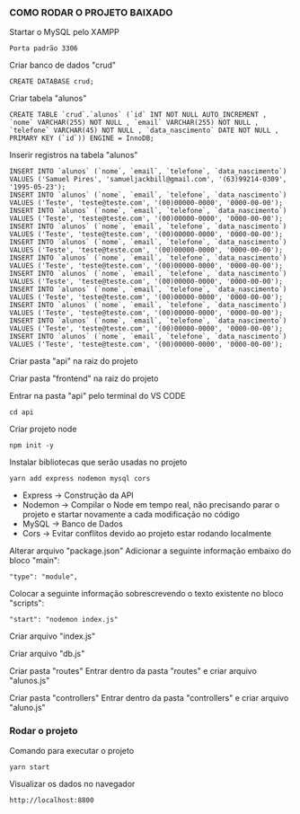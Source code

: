 ### COMO RODAR O PROJETO BAIXADO


Startar o MySQL pelo XAMPP
```
Porta padrão 3306
```


Criar banco de dados "crud"
```
CREATE DATABASE crud;
```


Criar tabela "alunos"
```
CREATE TABLE `crud`.`alunos` (`id` INT NOT NULL AUTO_INCREMENT , `nome` VARCHAR(255) NOT NULL , `email` VARCHAR(255) NOT NULL , `telefone` VARCHAR(45) NOT NULL , `data_nascimento` DATE NOT NULL , PRIMARY KEY (`id`)) ENGINE = InnoDB;
```


Inserir registros na tabela "alunos"
```
INSERT INTO `alunos` (`nome`, `email`, `telefone`, `data_nascimento`) VALUES ('Samuel Pires', 'samueljackbill@gmail.com', '(63)99214-0309', '1995-05-23');
INSERT INTO `alunos` (`nome`, `email`, `telefone`, `data_nascimento`) VALUES ('Teste', 'teste@teste.com', '(00)00000-0000', '0000-00-00');
INSERT INTO `alunos` (`nome`, `email`, `telefone`, `data_nascimento`) VALUES ('Teste', 'teste@teste.com', '(00)00000-0000', '0000-00-00');
INSERT INTO `alunos` (`nome`, `email`, `telefone`, `data_nascimento`) VALUES ('Teste', 'teste@teste.com', '(00)00000-0000', '0000-00-00');
INSERT INTO `alunos` (`nome`, `email`, `telefone`, `data_nascimento`) VALUES ('Teste', 'teste@teste.com', '(00)00000-0000', '0000-00-00');
INSERT INTO `alunos` (`nome`, `email`, `telefone`, `data_nascimento`) VALUES ('Teste', 'teste@teste.com', '(00)00000-0000', '0000-00-00');
INSERT INTO `alunos` (`nome`, `email`, `telefone`, `data_nascimento`) VALUES ('Teste', 'teste@teste.com', '(00)00000-0000', '0000-00-00');
INSERT INTO `alunos` (`nome`, `email`, `telefone`, `data_nascimento`) VALUES ('Teste', 'teste@teste.com', '(00)00000-0000', '0000-00-00');
INSERT INTO `alunos` (`nome`, `email`, `telefone`, `data_nascimento`) VALUES ('Teste', 'teste@teste.com', '(00)00000-0000', '0000-00-00');
INSERT INTO `alunos` (`nome`, `email`, `telefone`, `data_nascimento`) VALUES ('Teste', 'teste@teste.com', '(00)00000-0000', '0000-00-00');
INSERT INTO `alunos` (`nome`, `email`, `telefone`, `data_nascimento`) VALUES ('Teste', 'teste@teste.com', '(00)00000-0000', '0000-00-00');
```


Criar pasta "api" na raiz do projeto


Criar pasta "frontend" na raiz do projeto


Entrar na pasta "api" pelo terminal do VS CODE
```
cd api
```


Criar projeto node
```
npm init -y
```


Instalar bibliotecas que serão usadas no projeto
```
yarn add express nodemon mysql cors
```
* Express -> Construção da API
* Nodemon -> Compilar o Node em tempo real, não precisando parar o projeto e startar novamente a cada modificação no código
* MySQL -> Banco de Dados
* Cors -> Evitar conflitos devido ao projeto estar rodando localmente 


Alterar arquivo "package.json"
Adicionar a seguinte informação embaixo do bloco "main":
```
"type": "module",
```
Colocar a seguinte informação sobrescrevendo o texto existente no bloco "scripts":
```
"start": "nodemon index.js"
```


Criar arquivo "index.js"


Criar arquivo "db.js"


Criar pasta "routes"
Entrar dentro da pasta "routes" e criar arquivo "alunos.js"


Criar pasta "controllers"
Entrar dentro da pasta "controllers" e criar arquivo "aluno.js"


### Rodar o projeto


Comando para executar o projeto
```
yarn start
```


Visualizar os dados no navegador
```
http://localhost:8800
```